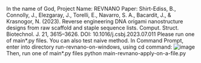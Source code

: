 In the name of God,
Project Name: REVNANO
Paper:
Shirt-Ediss, B., Connolly, J., Elezgaray, J., Torelli, E., Navarro, S. A., Bacardit, J., & Krasnogor, N. (2023). Reverse engineering DNA origami nanostructure designs from raw scaffold and staple sequence lists. Comput. Struct. Biotechnol. J. 21, 3615–3626. DOI: 10.1016/j.csbj.2023.07.011
Please run one of main*.py files. You can also test naive method.
In Command Prompt, enter into directory run-revnano-on-windows, using cd command:
![image](https://github.com/h-ismkhan/run-revnano-on-windows/assets/59805170/17f6a8d8-eb8a-4c95-9afb-f7b85a8a932d)
Then, run one of main*.py files
python main-revnano-apply-on-a-file.py
